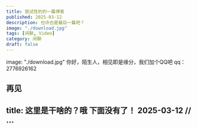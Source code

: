 ```yaml
---
title: 尝试性的的一篇博客
published: 2025-03-12
description: 也许也是最后一篇吧？
image: "./download.jpg"
tags: [闲聊, Video]
category: 闲聊
draft: false
---
```

image: "./download.jpg"
你好，陌生人，相见即是缘分，我们加个QQ吧  qq：2776926162

再见
---
title: 这里是干啥的？哦 下面没有了！
     2025-03-12
// ...
---

